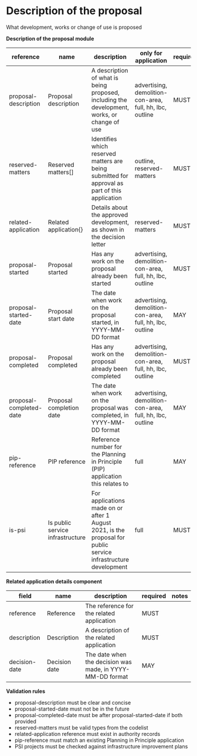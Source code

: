 # Description of the proposal

What development, works or change of use is proposed

**Description of the proposal module**

| reference | name | description | only for application | requirement | notes |
| --- | --- | --- | --- | --- | --- |
| proposal-description | Proposal description | A description of what is being proposed, including the development, works, or change of use | advertising, demolition-con-area, full, hh, lbc, outline | MUST |  |
| reserved-matters | Reserved matters[] | Identifies which reserved matters are being submitted for approval as part of this application | outline, reserved-matters | MUST | Select from the **reserved-matter-type** enum |
| related-application | Related application{} | Details about the approved development, as shown in the decision letter | reserved-matters | MUST |  |
| proposal-started | Proposal started | Has any work on the proposal already been started | advertising, demolition-con-area, full, hh, lbc, outline | MUST |  |
| proposal-started-date | Proposal start date | The date when work on the proposal started, in YYYY-MM-DD format | advertising, demolition-con-area, full, hh, lbc, outline | MAY | Rule: is a MUST if `proposal-started` is `True` |
| proposal-completed | Proposal completed | Has any work on the proposal already been completed | advertising, demolition-con-area, full, hh, lbc, outline | MUST |  |
| proposal-completed-date | Proposal completion date | The date when work on the proposal was completed, in YYYY-MM-DD format | advertising, demolition-con-area, full, hh, lbc, outline | MAY | Rule: is a MUST if `proposal-completed` is `True` |
| pip-reference | PIP reference | Reference number for the Planning in Principle (PIP) application this relates to | full | MAY |  |
| is-psi | Is public service infrastructure | For applications made on or after 1 August 2021, is the proposal for public service infrastructure development | full | MUST |  |


**Related application details component**

field | name | description | required | notes
-- | -- | -- | -- | --
reference | Reference | The reference for the related application | MUST | 
description | Description | A description of the related application | MUST | 
decision-date | Decision date | The date when the decision was made, in YYYY-MM-DD format | MAY | 

**Validation rules**

- proposal-description must be clear and concise
- proposal-started-date must not be in the future
- proposal-completed-date must be after proposal-started-date if both provided
- reserved-matters must be valid types from the codelist
- related-application reference must exist in authority records
- pip-reference must match an existing Planning in Principle application
- PSI projects must be checked against infrastructure improvement plans